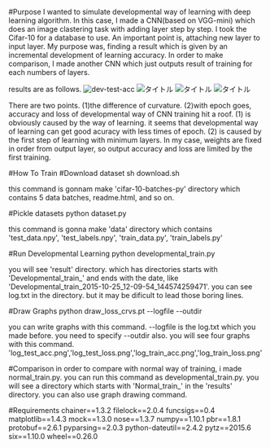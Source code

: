 #Purpose
I wanted to simulate developmental way of learning with deep learning algorithm.
In this case, I made a CNN(based on VGG-mini) which does an image clastering task with adding layer step by step. I took the Cifar-10 for a database to use. An important point is, attaching new layer to input layer. My purpose was, finding a result which is given by an incremental development of learning accuracy.
In order to make comparison, I made another CNN which just outputs result of training for each numbers of layers.

results are as follows.
![dev-test-acc]("https://raw.github.com/wiki/john5a18/Hackathon2015/developmental_result/log-test_acc.png")
![タイトル](リンクURL)
![タイトル](リンクURL)
![タイトル](リンクURL)

There are two points. (1)the difference of curvature. (2)with epoch goes, accuracy and loss of developmental way of CNN training hit a roof.
(1) is obviously caused by the way of learning. it seems that developmental way of learning can get good acuracy with less times of epoch. 
(2) is caused by the first step of learning with minimum layers. In my case, weights are fixed in order from output layer, so output accuracy and loss are limited by the first training.




#How To Train
#Download dataset
sh download.sh

this command is gonnam make 'cifar-10-batches-py' directory which contains 5 data batches, readme.html, and so on.

#Pickle datasets
python dataset.py

this command is gonna make 'data' directory which contains 'test_data.npy', 'test_labels.npy', 'train_data.py', 'train_labels.py'

#Run Developmental Learning
python developmental_train.py

you will see 'result' directory. which has directories starts with 'Developmental_train_' and ends with the date, like 'Developmental_train_2015-10-25_12-09-54_144574259471'.
you can see log.txt in the directory. but it may be dificult to lead those boring lines.

#Draw Graphs
python draw_loss_crvs.pt --logfile --outdir

you can write graphs with this command. --logfile is the log.txt which you made before. you need to specify --outdir also.
you will see four graphs with this command. 'log_test_acc.png','log_test_loss.png','log_train_acc.png','log_train_loss.png'


#Comparison
in order to compare with normal way of training, i made normal_train.py.
you can run this command as developmental_train.py. you will see a directory which starts with 'Normal_train_' in the 'results' directory.
you can also use graph drawing command.


#Requirements
chainer==1.3.2
filelock==2.0.4
funcsigs==0.4
matplotlib==1.4.3
mock==1.3.0
nose==1.3.7
numpy==1.10.1
pbr==1.8.1
protobuf==2.6.1
pyparsing==2.0.3
python-dateutil==2.4.2
pytz==2015.6
six==1.10.0
wheel==0.26.0


